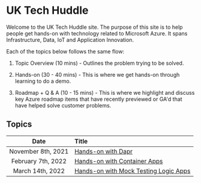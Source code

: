 # UK Tech Huddle

Welcome to the UK Tech Huddle site. The purpose of this site is to help people get hands-on with technology related to Microsoft Azure. It spans Infrastructure, Data, IoT and Application Innovation.

Each of the topics below follows the same flow:

1. Topic Overview (10 mins) - Outlines the problem trying to be solved.

1. Hands-on (30 - 40 mins) - This is where we get hands-on through learning to do a demo.

1. Roadmap + Q & A (10 - 15 mins) - This is where we highlight and discuss key Azure roadmap items that have recently previewed or GA'd that have helped solve customer problems.

## Topics

| **Date**	| **Title**
|:---:|:---|
| November 8th, 2021 | [Hands-on with Dapr](https://github.com/liammoat/ukth-appinnovation-dapr-quickstart)
| February 7th, 2022 | [Hands-on with Container Apps](https://github.com/kevingbb/ukth-appinn-containerapps-orderapi)
| March 14th, 2022 | [Hands-on with Mock Testing Logic Apps](https://github.com/poornabavapalli/logicappsworkflowmocktest)
